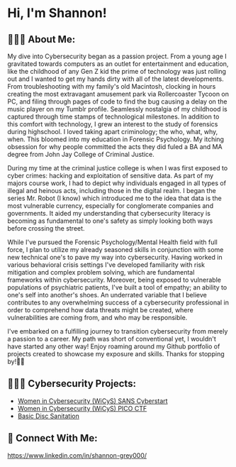 <h1>Hi, I'm Shannon! 
<h2>🙋🏻‍♀️ About Me: </h2>

My dive into Cybersecurity began as a passion project. From a young age I gravitated towards computers as an outlet for entertainment and education, like the childhood of any Gen Z kid the prime of technology was just rolling out and I wanted to get my hands dirty with all of the latest developments. From troubleshooting with my family's old Macintosh, clocking in hours creating the most extravagant amusement park via Rollercoaster Tycoon on PC, and filing through pages of code to find the bug causing a delay on the music player on my Tumblr profile. Seamlessly nostalgia of my childhood is captured through time stamps of technological milestones. 
In addition to this comfort with technology, I grew an interest to the study of forensics during highschool. I loved taking apart criminology; the who, what, why, when. This bloomed into my education in Forensic Psychology. My itching obsession for why people committed the acts they did fuled a BA and MA degree from John Jay College of Criminal Justice.

During my time at the criminal justice college is when I was first exposed to cyber crimes: hacking and exploitation of sensitive data. As part of my majors course work, I had to depict why individuals engaged in all types of illegal and heinous acts, including those in the digital realm. I began the series Mr. Robot (I know) which introduced me to the idea that data is the most vulnerable currency, especially for conglomerate companies and governments. It aided my understanding that cybersecurity literacy is becoming as fundamental to one's safety as simply looking both ways before crossing the street. 

While I've pursued the Forensic Psychology/Mental Health field with full force, I plan to utilize my already seasoned skills in conjunction with some new technical one's to pave my way into cybersecurity. Having worked in various behavioral crisis settings I've developed familiarity with risk mitigation and complex problem solving, which are fundamental frameworks within cybersecurity. Moreover, being exposed to vulnerable populations of psychiatric patients, I've built a tool of empathy; an ability to one's self into another's shoes. An underrated variable that I believe contributes to any overwhelming success of a cybersecurity professional in order to comprehend how data threats might be created, where vulnerabilities are coming from, and who may be responsible.

I've embarked on a fulfilling journey to transition cybersecurity from merely a passion to a career. My path was short of conventional yet, I wouldn't have started any other way! Enjoy roaming around my Github portfolio of projects created to showcase my exposure and skills. Thanks for stopping by!🫧💌
  
<h2> 👩🏻‍💻 Cybersecurity Projects:</h2>

  - [Women in Cybersecurity (WiCyS) SANS Cyberstart](https://github.com/shannongrey/SANS-Cyberstart)
  - [Women in Cybersecurity (WiCyS) PICO CTF](https://github.com/shannongrey/Pico-CTF)
  - [Basic Disc Sanitation](https://github.com/shannongrey/Disk-Sanitation-/blob/main/README.md)

<h2> 🤳 Connect With Me:</h2>

 https://www.linkedin.com/in/shannon-grey000/
<!--
**joshmadakor1/joshmadakor1** is a ✨ _special_ ✨ repository because its `README.md` (this file) appears on your GitHub profile.

Here are some ideas to get you started:

- 🔭 I’m currently working on ...
- 🌱 I’m currently learning ...
- 👯 I’m looking to collaborate on ...
- 🤔 I’m looking for help with ...
- 💬 Ask me about ...
- 📫 How to reach me: ...
- 😄 Pronouns: ...
- ⚡ Fun fact: ...
-->
